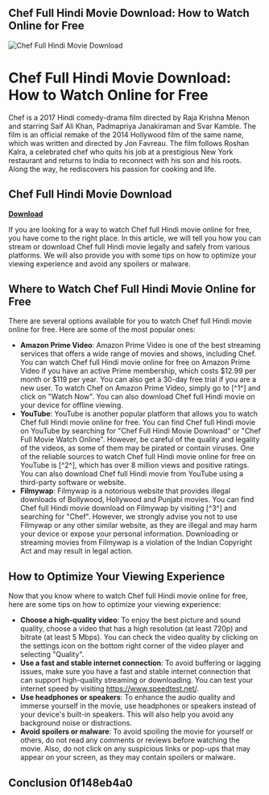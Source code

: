 ## Chef Full Hindi Movie Download: How to Watch Online for Free

 
![Chef Full Hindi Movie Download](https://84.46.254.230/wp-content/uploads/2021/07/yMtKHR6VG1Yagvv5F7IFpsGBm66.jpg)

 
# Chef Full Hindi Movie Download: How to Watch Online for Free
 
Chef is a 2017 Hindi comedy-drama film directed by Raja Krishna Menon and starring Saif Ali Khan, Padmapriya Janakiraman and Svar Kamble. The film is an official remake of the 2014 Hollywood film of the same name, which was written and directed by Jon Favreau. The film follows Roshan Kalra, a celebrated chef who quits his job at a prestigious New York restaurant and returns to India to reconnect with his son and his roots. Along the way, he rediscovers his passion for cooking and life.
 
## Chef Full Hindi Movie Download


[**Download**](https://lodystiri.blogspot.com/?file=2tK1xr)

 
If you are looking for a way to watch Chef full Hindi movie online for free, you have come to the right place. In this article, we will tell you how you can stream or download Chef full Hindi movie legally and safely from various platforms. We will also provide you with some tips on how to optimize your viewing experience and avoid any spoilers or malware.
 
## Where to Watch Chef Full Hindi Movie Online for Free
 
There are several options available for you to watch Chef full Hindi movie online for free. Here are some of the most popular ones:
 
- **Amazon Prime Video**: Amazon Prime Video is one of the best streaming services that offers a wide range of movies and shows, including Chef. You can watch Chef full Hindi movie online for free on Amazon Prime Video if you have an active Prime membership, which costs $12.99 per month or $119 per year. You can also get a 30-day free trial if you are a new user. To watch Chef on Amazon Prime Video, simply go to [^1^] and click on "Watch Now". You can also download Chef full Hindi movie on your device for offline viewing.
- **YouTube**: YouTube is another popular platform that allows you to watch Chef full Hindi movie online for free. You can find Chef full Hindi movie on YouTube by searching for "Chef Full Hindi Movie Download" or "Chef Full Movie Watch Online". However, be careful of the quality and legality of the videos, as some of them may be pirated or contain viruses. One of the reliable sources to watch Chef full Hindi movie online for free on YouTube is [^2^], which has over 8 million views and positive ratings. You can also download Chef full Hindi movie from YouTube using a third-party software or website.
- **Filmywap**: Filmywap is a notorious website that provides illegal downloads of Bollywood, Hollywood and Punjabi movies. You can find Chef full Hindi movie download on Filmywap by visiting [^3^] and searching for "Chef". However, we strongly advise you not to use Filmywap or any other similar website, as they are illegal and may harm your device or expose your personal information. Downloading or streaming movies from Filmywap is a violation of the Indian Copyright Act and may result in legal action.

## How to Optimize Your Viewing Experience
 
Now that you know where to watch Chef full Hindi movie online for free, here are some tips on how to optimize your viewing experience:

- **Choose a high-quality video**: To enjoy the best picture and sound quality, choose a video that has a high resolution (at least 720p) and bitrate (at least 5 Mbps). You can check the video quality by clicking on the settings icon on the bottom right corner of the video player and selecting "Quality".
- **Use a fast and stable internet connection**: To avoid buffering or lagging issues, make sure you have a fast and stable internet connection that can support high-quality streaming or downloading. You can test your internet speed by visiting https://www.speedtest.net/.
- **Use headphones or speakers**: To enhance the audio quality and immerse yourself in the movie, use headphones or speakers instead of your device's built-in speakers. This will also help you avoid any background noise or distractions.
- **Avoid spoilers or malware**: To avoid spoiling the movie for yourself or others, do not read any comments or reviews before watching the movie. Also, do not click on any suspicious links or pop-ups that may appear on your screen, as they may contain spoilers or malware.

## Conclusion 0f148eb4a0
